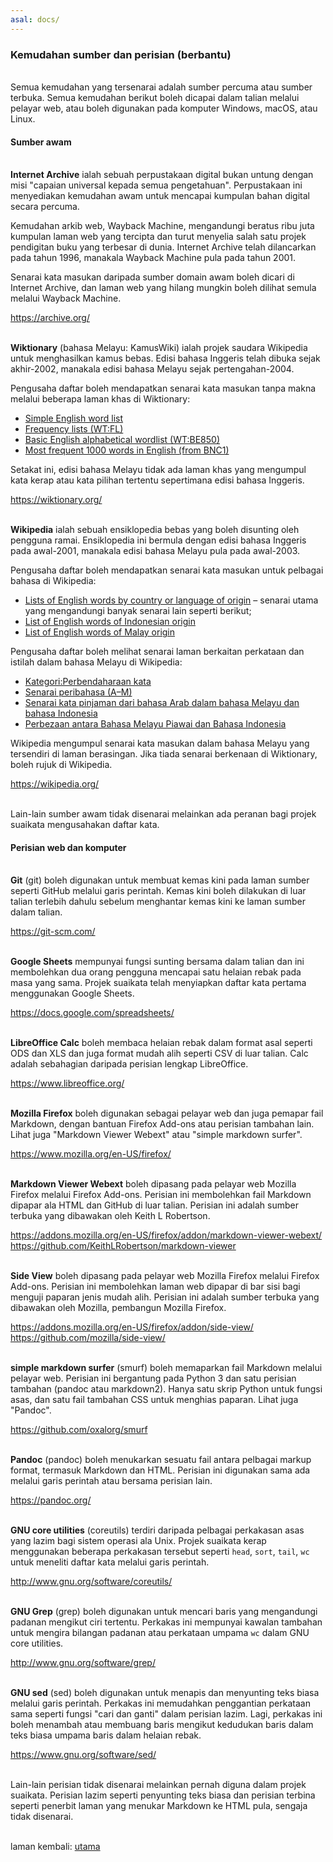 ```yaml
---
asal: docs/
---
```


### Kemudahan sumber dan perisian (berbantu)

&nbsp;  
Semua kemudahan yang tersenarai adalah sumber percuma atau
sumber terbuka. Semua kemudahan berikut boleh dicapai dalam
talian melalui pelayar web, atau boleh digunakan pada
komputer Windows, macOS, atau Linux.

#### Sumber awam

&nbsp;  
**Internet Archive** ialah sebuah perpustakaan digital
bukan untung dengan misi "capaian universal kepada semua
pengetahuan". Perpustakaan ini menyediakan kemudahan awam
untuk mencapai kumpulan bahan digital secara percuma.

Kemudahan arkib web, Wayback Machine, mengandungi beratus
ribu juta kumpulan laman web yang tercipta dan turut
menyelia salah satu projek pendigitan buku yang terbesar
di dunia. Internet Archive telah dilancarkan pada tahun
1996, manakala Wayback Machine pula pada tahun 2001.

Senarai kata masukan daripada sumber domain awam boleh
dicari di Internet Archive, dan laman web yang hilang
mungkin boleh dilihat semula melalui Wayback Machine.

<https://archive.org/>

&nbsp;  
**Wiktionary** (bahasa Melayu: KamusWiki) ialah projek
saudara Wikipedia untuk menghasilkan kamus bebas. Edisi
bahasa Inggeris telah dibuka sejak akhir-2002, manakala
edisi bahasa Melayu sejak pertengahan-2004.

Pengusaha daftar boleh mendapatkan senarai kata masukan
tanpa makna melalui beberapa laman khas di Wiktionary:

- [Simple English word list](https://simple.wiktionary.org/wiki/Wiktionary:Simple_English_word_list)
- [Frequency lists (WT:FL)](https://en.wiktionary.org/wiki/Wiktionary:Frequency_lists)
- [Basic English alphabetical wordlist (WT:BE850)](https://simple.wiktionary.org/wiki/Wiktionary:Basic_English_alphabetical_wordlist)
- [Most frequent 1000 words in English (from BNC1)](https://simple.wiktionary.org/wiki/Wiktionary:Most_frequent_1000_words_in_English)

Setakat ini, edisi bahasa Melayu tidak ada laman khas yang
mengumpul kata kerap atau kata pilihan tertentu sepertimana
edisi bahasa Inggeris.

<https://wiktionary.org/>

&nbsp;  
**Wikipedia** ialah sebuah ensiklopedia bebas yang boleh
disunting oleh pengguna ramai. Ensiklopedia ini bermula
dengan edisi bahasa Inggeris pada awal-2001, manakala edisi
bahasa Melayu pula pada awal-2003.

Pengusaha daftar boleh mendapatkan senarai kata masukan
untuk pelbagai bahasa di Wikipedia:

- [Lists of English words by country or language of origin](https://en.wikipedia.org/wiki/Lists_of_English_words_by_country_or_language_of_origin)
&ndash; senarai utama yang mengandungi banyak senarai lain
seperti berikut;
- [List of English words of Indonesian origin](https://en.wikipedia.org/wiki/List_of_English_words_of_Indonesian_origin)
- [List of English words of Malay origin](https://en.wikipedia.org/wiki/List_of_English_words_of_Malay_origin)

Pengusaha daftar boleh melihat senarai laman berkaitan
perkataan dan istilah dalam bahasa Melayu di Wikipedia:

- [Kategori:Perbendaharaan kata](https://ms.wikipedia.org/wiki/Kategori:Perbendaharaan_kata)
- [Senarai peribahasa (A–M)](https://ms.wikipedia.org/wiki/Senarai_peribahasa_(A%E2%80%93M))
- [Senarai kata pinjaman dari bahasa Arab dalam bahasa Melayu dan bahasa Indonesia](https://ms.wikipedia.org/wiki/Senarai_kata_pinjaman_dari_bahasa_Arab_dalam_bahasa_Melayu_dan_bahasa_Indonesia)
- [Perbezaan antara Bahasa Melayu Piawai dan Bahasa Indonesia](https://ms.wikipedia.org/wiki/Perbezaan_antara_Bahasa_Melayu_Piawai_dan_Bahasa_Indonesia)

Wikipedia mengumpul senarai kata masukan dalam bahasa Melayu
yang tersendiri di laman berasingan. Jika tiada senarai
berkenaan di Wiktionary, boleh rujuk di Wikipedia.

<https://wikipedia.org/>

&nbsp;  
Lain-lain sumber awam tidak disenarai melainkan ada peranan
bagi projek suaikata mengusahakan daftar kata.

#### Perisian web dan komputer

&nbsp;  
**Git** (git) boleh digunakan untuk membuat kemas kini pada
laman sumber seperti GitHub melalui garis perintah. Kemas
kini boleh dilakukan di luar talian terlebih dahulu sebelum
menghantar kemas kini ke laman sumber dalam talian.

<https://git-scm.com/>

&nbsp;  
**Google Sheets** mempunyai fungsi sunting bersama dalam
talian dan ini membolehkan dua orang pengguna mencapai satu
helaian rebak pada masa yang sama. Projek suaikata telah
menyiapkan daftar kata pertama menggunakan Google Sheets.

<https://docs.google.com/spreadsheets/>

&nbsp;  
**LibreOffice Calc** boleh membaca helaian rebak dalam
format asal seperti ODS dan XLS dan juga format mudah alih
seperti CSV di luar talian. Calc adalah sebahagian daripada
perisian lengkap LibreOffice.

<https://www.libreoffice.org/>

&nbsp;  
**Mozilla Firefox** boleh digunakan sebagai pelayar web
dan juga pemapar fail Markdown, dengan bantuan Firefox
Add-ons atau perisian tambahan lain. Lihat juga "Markdown
Viewer Webext" atau "simple markdown surfer".

<https://www.mozilla.org/en-US/firefox/>

&nbsp;  
**Markdown Viewer Webext** boleh dipasang pada pelayar
web Mozilla Firefox melalui Firefox Add-ons. Perisian ini
membolehkan fail Markdown dipapar ala HTML dan GitHub di
luar talian. Perisian ini adalah sumber terbuka yang
dibawakan oleh Keith L Robertson.

<https://addons.mozilla.org/en-US/firefox/addon/markdown-viewer-webext/>  
<https://github.com/KeithLRobertson/markdown-viewer>

&nbsp;  
**Side View** boleh dipasang pada pelayar web Mozilla
Firefox melalui Firefox Add-ons. Perisian ini membolehkan
laman web dipapar di bar sisi bagi menguji paparan jenis
mudah alih. Perisian ini adalah sumber terbuka yang
dibawakan oleh Mozilla, pembangun Mozilla Firefox.

<https://addons.mozilla.org/en-US/firefox/addon/side-view/>  
<https://github.com/mozilla/side-view/>

&nbsp;  
**simple markdown surfer** (smurf) boleh memaparkan fail
Markdown melalui pelayar web. Perisian ini bergantung pada
Python 3 dan satu perisian tambahan (pandoc atau markdown2).
Hanya satu skrip Python untuk fungsi asas, dan satu fail
tambahan CSS untuk menghias paparan. Lihat juga "Pandoc".

<https://github.com/oxalorg/smurf>

&nbsp;  
**Pandoc** (pandoc) boleh menukarkan sesuatu fail antara
pelbagai markup format, termasuk Markdown dan HTML. Perisian
ini digunakan sama ada melalui garis perintah atau bersama
perisian lain.

<https://pandoc.org/>

&nbsp;  
**GNU core utilities** (coreutils) terdiri daripada pelbagai
perkakasan asas yang lazim bagi sistem operasi ala Unix.
Projek suaikata kerap menggunakan beberapa perkakasan
tersebut seperti `head`, `sort`, `tail`, `wc` untuk meneliti
daftar kata melalui garis perintah.

<http://www.gnu.org/software/coreutils/>

&nbsp;  
**GNU Grep** (grep) boleh digunakan untuk mencari baris yang
mengandungi padanan mengikut ciri tertentu. Perkakas ini
mempunyai kawalan tambahan untuk mengira bilangan padanan
atau perkataan umpama `wc` dalam GNU core utilities.

<http://www.gnu.org/software/grep/>

&nbsp;  
**GNU sed** (sed) boleh digunakan untuk menapis dan
menyunting teks biasa melalui garis perintah. Perkakas ini
memudahkan penggantian perkataan sama seperti fungsi "cari
dan ganti" dalam perisian lazim. Lagi, perkakas ini boleh
menambah atau membuang baris mengikut kedudukan baris dalam
teks biasa umpama baris dalam helaian rebak.

<https://www.gnu.org/software/sed/>

&nbsp;  
Lain-lain perisian tidak disenarai melainkan pernah diguna
dalam projek suaikata. Perisian lazim seperti penyunting
teks biasa dan perisian terbina seperti penerbit laman yang
menukar Markdown ke HTML pula, sengaja tidak disenarai.

&nbsp;  
laman kembali: [utama][0]

  [0]: index.md
